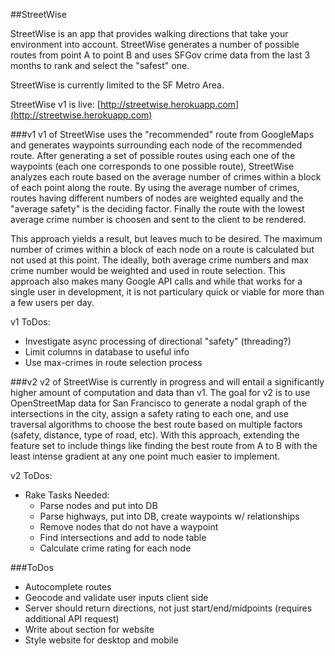 ##StreetWise

StreetWise is an app that provides walking directions that take your environment into account. StreetWise generates a number of possible routes from point A to point B and uses SFGov crime data from the last 3 months to rank and select the "safest" one.

StreetWise is currently limited to the SF Metro Area.

StreetWise v1 is live: [http://streetwise.herokuapp.com](http://streetwise.herokuapp.com)


###v1
v1 of StreetWise uses the "recommended" route from GoogleMaps and generates waypoints surrounding each node of the recommended route. After generating a set of possible routes using each one of the waypoints (each one corresponds to one possible route), StreetWise analyzes each route based on the average number of crimes within a block of each point along the route. By using the average number of crimes, routes having different numbers of nodes are weighted equally and the "average safety" is the deciding factor. Finally the route with the lowest average crime number is choosen and sent to the client to be rendered.

This approach yields a result, but leaves much to be desired. The maximum number of crimes within a block of each node on a route is calculated but not used at this point. The ideally, both average crime numbers and max crime number would be weighted and used in route selection. This approach also makes many Google API calls and while that works for a single user in development, it is not particulary quick or viable for more than a few users per day.

v1 ToDos:
* Investigate async processing of directional "safety" (threading?)
* Limit columns in database to useful info
* Use max-crimes in route selection process


###v2
v2 of StreetWise is currently in progress and will entail a significantly higher amount of computation and data than v1. The goal for v2 is to use OpenStreetMap data for San Francisco to generate a nodal graph of the intersections in the city, assign a safety rating to each one, and use traversal algorithms to choose the best route based on multiple factors (safety, distance, type of road, etc). With this approach, extending the feature set to include things like finding the best route from A to B with the least intense gradient at any one point much easier to implement.

v2 ToDos:
* Rake Tasks Needed:
  * Parse nodes and put into DB
  * Parse highways, put into DB, create waypoints w/ relationships
  * Remove nodes that do not have a waypoint
  * Find intersections and add to node table
  * Calculate crime rating for each node

###ToDos

* Autocomplete routes
* Geocode and validate user inputs client side
* Server should return directions, not just start/end/midpoints (requires additional API request)
* Write about section for website
* Style website for desktop and mobile